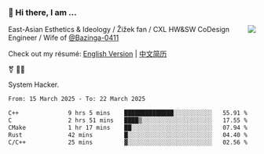 ### 👋 Hi there, I am ...

<img align="right" src="https://github-readme-stats.vercel.app/api?username=victoryang00&show_icons=true&icon_color=0366d6&bg_color=ffffff&hide_title=true" />

East-Asian Esthetics & Ideology / Žižek fan / CXL HW&SW CoDesign Engineer / Wife of [@Bazinga-0411](https://bazinga-0411.github.io/)

Check out my résumé: [English Version](http://asplos.dev/) | [中文简历](http://asplos.dev/CN.html)

⚧️ 
🏳️‍⚧️ 

System Hacker.


<!--START_SECTION:waka-->

```txt
From: 15 March 2025 - To: 22 March 2025

C++              9 hrs 5 mins    ██████████████░░░░░░░░░░░   55.91 %
C                2 hrs 51 mins   ████▒░░░░░░░░░░░░░░░░░░░░   17.55 %
CMake            1 hr 17 mins    ██░░░░░░░░░░░░░░░░░░░░░░░   07.94 %
Rust             42 mins         █░░░░░░░░░░░░░░░░░░░░░░░░   04.40 %
C/C++            25 mins         ▓░░░░░░░░░░░░░░░░░░░░░░░░   02.56 %
```

<!--END_SECTION:waka-->
